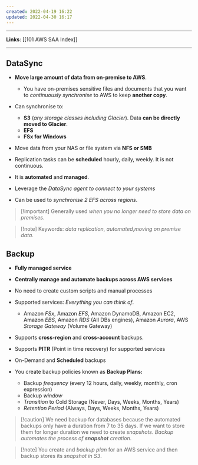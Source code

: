 ```yaml
---
created: 2022-04-19 16:22
updated: 2022-04-30 16:17
---
```

---
**Links**: [[101 AWS SAA Index]]

---
## DataSync
- **Move large amount of data from on-premise to AWS**. 
	- You have on-premises sensitive files and documents that you want to *continuously synchronise* to AWS to keep **another copy**.

- Can synchronise to: 
	- **S3** (*any storage classes including Glacier*). Data **can be directly moved to Glacier**.
	- **EFS** 
	- **FSx for Windows**

- Move data from your NAS or file system via **NFS or SMB**
- Replication tasks can be **scheduled** hourly, daily, weekly. It is not continuous.
- It is **automated** and **managed**.
- Leverage the *DataSync agent to connect to your systems*
- Can be used to *synchronise 2 EFS across regions*.

> [!important] Generally used *when you no longer need to store data on premises*.

> [!note] Keywords: *data replication*, *automated*,*moving on premise data*.

## Backup
- **Fully managed service**
- **Centrally manage and automate backups across AWS services**
- No need to create custom scripts and manual processes
- Supported services: *Everything you can think of*.
    - Amazon *FSx*, Amazon *EFS*, Amazon DynamoDB, Amazon EC2, Amazon *EBS*, Amazon *RDS* (AIl DBs engines), Amazon *Aurora*, AWS *Storage Gateway* (Volume Gateway)

- Supports **cross-region** and **cross-account** backups.
- Supports **PITR** (Point in time recovery) for supported services
- On-Demand and **Scheduled** backups

- You create backup policies known as **Backup Plans:**
    -   Backup *frequency* (every 12 hours, daily, weekly, monthly, cron expression)
    -   Backup *window*
    -   *Transition* to Cold Storage (Never, Days, Weeks, Months, Years)
    -   *Retention Period* (Always, Days, Weeks, Months, Years)

> [!caution] We need backup for databases because the automated backups only have a duration from 7 to 35 days. If we want to store them for longer duration we need to create *snapshots*. *Backup automates the process of **snapshot** creation*.

> [!note] You create and *backup plan* for an AWS service and then backup stores its *snapshot in S3*.